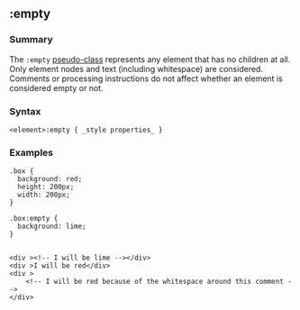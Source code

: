 ## :empty

### Summary

The `:empty` [pseudo-class][0] represents any element that has no children at all. Only element nodes and text (including whitespace) are considered. Comments or processing instructions do not affect whether an element is considered empty or not.

### Syntax

    <element>:empty { _style properties_ }
    

### Examples

    .box {
      background: red;
      height: 200px;
      width: 200px;
    }
    
    .box:empty {
      background: lime;
    }
    

    <div ><!-- I will be lime --></div>
    <div >I will be red</div>
    <div >
        <!-- I will be red because of the whitespace around this comment -->
    </div>



[0]: https://developer.mozilla.org/en/CSS/Pseudo-classes "Pseudo-classes"